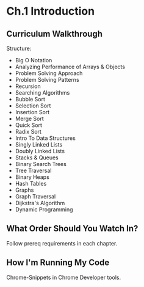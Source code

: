 # Ch.1 Introduction

## Curriculum Walkthrough
Structure:
- Big O Notation
- Analyzing Performance of Arrays & Objects
- Problem Solving Approach
- Problem Solving Patterns
- Recursion
- Searching Algorithms
- Bubble Sort
- Selection Sort
- Insertion Sort
- Merge Sort
- Quick Sort
- Radix Sort
- Intro To Data Structures
- Singly Linked Lists
- Doubly Linked Lists
- Stacks & Queues
- Binary Search Trees
- Tree Traversal
- Binary Heaps
- Hash Tables
- Graphs
- Graph Traversal
- Dijkstra's Algorithm
- Dynamic Programming

## What Order Should You Watch In?
Follow prereq requirements in each chapter.

## How I'm Running My Code
Chrome-Snippets in Chrome Developer tools.
